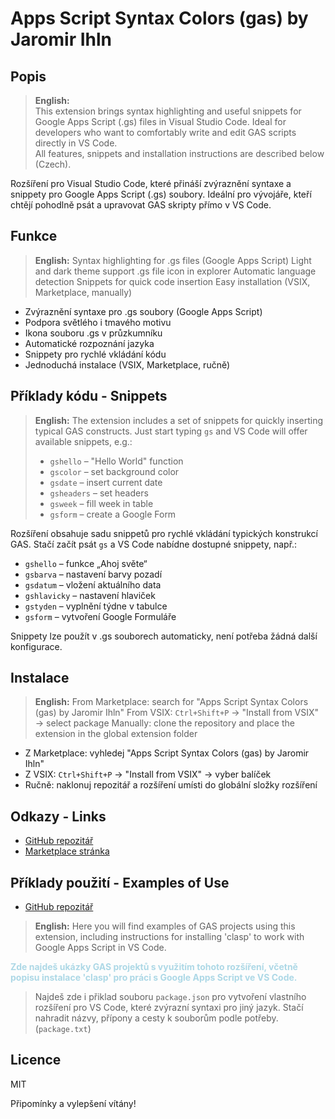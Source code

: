 # Apps Script Syntax Colors (gas) by Jaromir Ihln

## Popis

> **English:**  
> This extension brings syntax highlighting and useful snippets for Google Apps Script (.gs) files in Visual Studio Code. Ideal for developers who want to comfortably write and edit GAS scripts directly in VS Code.  
> All features, snippets and installation instructions are described below (Czech).

 Rozšíření pro Visual Studio Code, které přináší zvýraznění syntaxe a snippety pro Google Apps Script (.gs) soubory. Ideální pro vývojáře, kteří chtějí pohodlně psát a upravovat GAS skripty přímo v VS Code.

## Funkce

> **English:**
> Syntax highlighting for .gs files (Google Apps Script)
> Light and dark theme support
> .gs file icon in explorer
> Automatic language detection
> Snippets for quick code insertion
> Easy installation (VSIX, Marketplace, manually)

- Zvýraznění syntaxe pro .gs soubory (Google Apps Script)
- Podpora světlého i tmavého motivu
- Ikona souboru .gs v průzkumníku
- Automatické rozpoznání jazyka
- Snippety pro rychlé vkládání kódu
- Jednoduchá instalace (VSIX, Marketplace, ručně)

## Příklady kódu - Snippets

> **English:**
> The extension includes a set of snippets for quickly inserting typical GAS constructs. Just start typing `gs` and VS Code will offer available snippets, e.g.:
>
> - `gshello` – "Hello World" function
> - `gscolor` – set background color
> - `gsdate` – insert current date
> - `gsheaders` – set headers
> - `gsweek` – fill week in table
> - `gsform` – create a Google Form

 Rozšíření obsahuje sadu snippetů pro rychlé vkládání typických konstrukcí GAS. Stačí začít psát `gs` a VS Code nabídne dostupné snippety, např.:

- `gshello` – funkce „Ahoj světe“
- `gsbarva` – nastavení barvy pozadí
- `gsdatum` – vložení aktuálního data
- `gshlavicky` – nastavení hlaviček
- `gstyden` – vyplnění týdne v tabulce
- `gsform` – vytvoření Google Formuláře

 Snippety lze použít v .gs souborech automaticky, není potřeba žádná další konfigurace.

## Instalace

> **English:**
> From Marketplace: search for "Apps Script Syntax Colors (gas) by Jaromir Ihln"
> From VSIX: `Ctrl+Shift+P` → "Install from VSIX" → select package
> Manually: clone the repository and place the extension in the global extension folder

- Z Marketplace: vyhledej "Apps Script Syntax Colors (gas) by Jaromir Ihln"
- Z VSIX: `Ctrl+Shift+P` → "Install from VSIX" → vyber balíček
- Ručně: naklonuj repozitář a rozšíření umísti do globální složky rozšíření

## Odkazy - Links

- [GitHub repozitář](https://github.com/JaromirIhln/gas-code-highlighting)
- [Marketplace stránka](https://marketplace.visualstudio.com/)

## Příklady použití - Examples of Use

- [GitHub repozitář](https://github.com/JaromirIhl/start_g_appscript/)

> **English:**
> Here you will find examples of GAS projects using this extension, including instructions for installing 'clasp' to work with Google Apps Script in VS Code.

<span style="color: lightblue; font-weight: bold;">
Zde najdeš ukázky GAS projektů s využitím tohoto rozšíření, včetně popisu instalace 'clasp' pro práci s Google Apps Script ve VS Code.</span>

>Najdeš zde i přiklad souboru `package.json` pro vytvoření vlastního rozšíření pro VS Code, které zvýrazní syntaxi pro jiný jazyk. Stačí nahradit názvy, přípony a cesty k souborům podle potřeby.(`package.txt`)

## Licence

MIT

Připomínky a vylepšení vítány!
